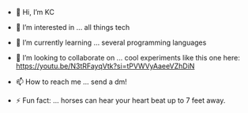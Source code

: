 - 👋 Hi, I’m KC 
- 👀 I’m interested in ... all things tech 
- 🌱 I’m currently learning ... several programming languages
- 💞️ I’m looking to collaborate on ... cool experiments like this one here: https://youtu.be/N3tRFayqVtk?si=tPVWVyAaeeVZhDiN

- 📫 How to reach me ... send a dm!
- ⚡ Fun fact: ... horses can hear your heart beat up to 7 feet away. 

<!---
cts153/cts153 is a ✨ special ✨ repository because its `README.md` (this file) appears on your GitHub profile.
You can click the Preview link to take a look at your changes.
--->
